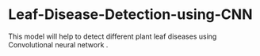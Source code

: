 # Leaf-Disease-Detection-using-CNN
This model will help to detect different plant leaf diseases using Convolutional neural network .
